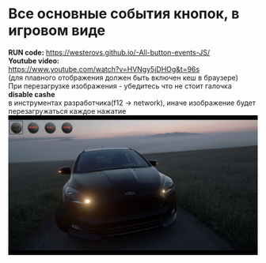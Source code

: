 # Все основные события кнопок, в игровом виде
<b>RUN code:</b>
https://westerovs.github.io/-All-button-events-JS/
<br>
<b>Youtube video:</b>
<br>
https://www.youtube.com/watch?v=HVNgy5jDHOg&t=96s
<br>
(для плавного отображения должен быть включен кеш в браузере)
<br>
При перезагрузке изображения - убедитесь что не стоит галочка <b>disable cashe</b>
<br>
в инструментах разработчика(f12 -> network), иначе изображение будет перезагружаться каждое нажатие
<img src="cover.jpg"/>
